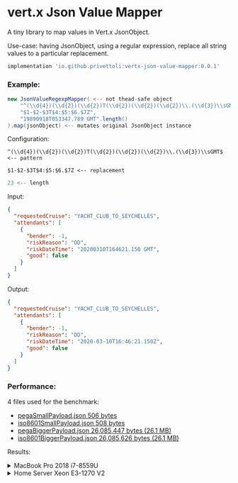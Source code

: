 # vert.x Json Value Mapper
A tiny library to map values in Vert.x JsonObject.

Use-case: having JsonObject, using a regular expression, replace all string values to a particular replacement.

```groovy
implementation 'io.github.privettoli:vertx-json-value-mapper:0.0.1'
```

### Example:
```java
new JsonValueRegexpMapper( <-- not thead-safe object
    "^(\\d{4})(\\d{2})(\\d{2})T(\\d{2})(\\d{2})(\\d{2})\\.(\\d{3})\\sGMT$",
    "$1-$2-$3T$4:$5:$6.$7Z",
    "19890918T053347.789 GMT".length()
).map(jsonObject) <-- mutates original JsonObject instance
```
Configuration:
```regexp
^(\\d{4})(\\d{2})(\\d{2})T(\\d{2})(\\d{2})(\\d{2})\\.(\\d{3})\\sGMT$ <-- pattern
```
```regexp
$1-$2-$3T$4:$5:$6.$7Z <-- replacement
```
```java
23 <-- length
```
Input:
```json
{
  "requestedCruise": "YACHT_CLUB_TO_SEYCHELLES",
  "attendants": [
    {
      "bender": -1,
      "riskReason": "OD",
      "riskDateTime": "20200310T164621.150 GMT",
      "good": false
    }
  ]
}
```
Output:
```json
{
  "requestedCruise": "YACHT_CLUB_TO_SEYCHELLES",
  "attendants": [
    {
      "bender": -1,
      "riskReason": "OD",
      "riskDateTime": "2020-03-10T16:46:21.150Z",
      "good": false
    }
  ]
}
```

### Performance:

4 files used for the benchmark: 
- [pegaSmallPayload.json 506 bytes](src/test/resources/pegaSmallPayload.json)
- [iso8601SmallPayload.json 508 bytes](src/test/resources/iso8601SmallPayload.json)
- [pegaBiggerPayload.json 26,085,447 bytes (26.1 MB)](src/test/resources/pegaBiggerPayload.json)
- [iso8601BiggerPayload.json 26,085,626 bytes (26.1 MB)](src/test/resources/iso8601BiggerPayload.json)

Results:

<details>
  <summary>MacBook Pro 2018 i7-8559U</summary>

Intel(R) Core(TM) i7-8559U CPU @ 2.70GHz<br>
16 GB 2133 MHz LPDDR3<br>
macOS Catalina 10.15.6 (19G2021)<br>
>  openjdk 11.0.7 2020-04-14 **HotSpot**<br>
> OpenJDK Runtime Environment AdoptOpenJDK (build 11.0.7+10)<br>
> OpenJDK 64-Bit Server VM AdoptOpenJDK (build 11.0.7+10, mixed mode)

Benchmark | Mode | Cnt | Score | Error | Units
--------- | ------ | -------- | ---- | ------- | ----
FromIso8601ToPegaBenchmark.BiggerPayload.biggerPayload  | thrpt | 25 | 34.053 | ± 0.850 | ops/s
FromIso8601ToPegaBenchmark.SmallJsonPayload.smallJsonPayload | thrpt |  25 | 848.351| ± 19.475 | ops/ms
FromPegaToIso8601Benchmark.BiggerPayload.biggerPayload     |   thrpt |  25 |  34.948| ±  1.148 |  ops/s
FromPegaToIso8601Benchmark.SmallJsonPayload.smallJsonPayload | thrpt |  25 | 729.366| ± 10.665 | ops/ms

>  openjdk 11.0.7 2020-04-14 **GraalVM**<br>
> OpenJDK Runtime Environment AdoptOpenJDK (build 11.0.7+10)<br>
> OpenJDK 64-Bit Server VM AdoptOpenJDK (build 11.0.7+10, mixed mode)<br>
> -XX:+UnlockExperimentalVMOptions -XX:+UseJVMCICompiler

Benchmark | Mode | Cnt | Score | Error | Units
--------- | ------ | -------- | ---- | ------- | ----
FromIso8601ToPegaBenchmark.BiggerPayload.biggerPayload       | thrpt  | 25 |  56.085| ±  1.667 |  ops/s
FromIso8601ToPegaBenchmark.SmallJsonPayload.smallJsonPayload | thrpt  | 25 | 968.307| ± 36.925 | ops/ms
FromPegaToIso8601Benchmark.BiggerPayload.biggerPayload       | thrpt  | 25 |  56.756| ±  2.085 |  ops/s
FromPegaToIso8601Benchmark.SmallJsonPayload.smallJsonPayload | thrpt  | 25 | 829.512| ±  9.401 | ops/ms


</details>

<details>
  <summary>Home Server Xeon E3-1270 V2</summary>

Intel(R) Xeon(R) CPU E3-1270 V2 @ 3.50GHz<br>
32 GB 1600 MHz DDR3<br>
FreeBSD 11.3-RELEASE-p7 amd64<br>
> openjdk 11.0.7 2020-04-14 **HotSpot**<br>
> OpenJDK Runtime Environment (build 11.0.7+10-2)<br>
> OpenJDK 64-Bit Server VM (build 11.0.7+10-2, mixed mode)<br>

Benchmark | Mode | Cnt | Score | Error | Units
--------- | ------ | -------- | ---- | ------- | ----
FromIso8601ToPegaBenchmark.BiggerPayload.biggerPayload        | thrpt   | 25  |  42.193 | ±  0.686 |   ops/s
FromIso8601ToPegaBenchmark.SmallJsonPayload.smallJsonPayload  | thrpt   | 25  | 701.996 | ± 20.332 |  ops/ms
FromPegaToIso8601Benchmark.BiggerPayload.biggerPayload        | thrpt   | 25  |  42.240 | ±  0.671 |   ops/s
FromPegaToIso8601Benchmark.SmallJsonPayload.smallJsonPayload  | thrpt   | 25  | 586.037 | ±  9.022 |  ops/ms

> openjdk 11.0.7 2020-04-14 **GraalVM**<br>
> OpenJDK Runtime Environment (build 11.0.7+10-2)<br>
> OpenJDK 64-Bit Server VM (build 11.0.7+10-2, mixed mode)<br>
> -XX:+UnlockExperimentalVMOptions -XX:+UseJVMCICompiler

Benchmark | Mode | Cnt | Score | Error | Units
--------- | ------ | -------- | ---- | ------- | ----
FromIso8601ToPegaBenchmark.BiggerPayload.biggerPayload       | thrpt  | 25  | 60.188 | ± 0.582 |  ops/s
FromIso8601ToPegaBenchmark.SmallJsonPayload.smallJsonPayload | thrpt  | 25 | 713.827 | ± 5.949 | ops/ms
FromPegaToIso8601Benchmark.BiggerPayload.biggerPayload       | thrpt  | 25  | 60.906 | ± 0.806 |  ops/s
FromPegaToIso8601Benchmark.SmallJsonPayload.smallJsonPayload | thrpt  | 25 | 596.650 | ± 3.305 | ops/ms
</details>
